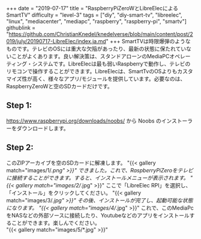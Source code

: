 +++
date = "2019-07-17"
title = "RaspberryPiZeroWとLibreElecによるSmartTV"
difficulty = "level-3"
tags = ["diy", "diy-smart-tv", "libreelec", "linux", "mediacenter", "mediapc", "raspberry", "raspberry-pi", "smartv"]
githublink = "https://github.com/ChristianKnedel/knedelverse/blob/main/content/post/2019/july/20190717-LibreElec/index.ja.md"
+++
SmartTVは時限爆弾のようなものです。テレビのOSには重大な欠陥があったり、最新の状態に保たれていないことがよくあります。良い解決策は、スタンドアローンのMediaPCオペレーティング・システムです。LibreElecは最も弱いRaspberryで動作し、テレビのリモコンで操作することができます。LibreElecは、SmartTvのOSよりもカスタマイズ性が高く、様々なアプリ/モジュールを提供しています。必要なのは、RaspberryZeroWと空のSDカードだけです。
## Step 1:
https://www.raspberrypi.org/downloads/noobs/ から Noobs のインストーラーをダウンロードします。
## Step 2:
このZIPアーカイブを空のSDカードに解凍します。
"{{< gallery match="images/1/*.png" >}}"
できました。これで、RaspberryPiZeroをテレビに接続することができます。すると、インストールメニューが表示されます。
"{{< gallery match="images/2/*.jpg" >}}"
ここで「LibreElec RPI」を選択し、「インストール」をクリックしてください。
"{{< gallery match="images/3/*.jpg" >}}"
その後、インストールが完了し、起動可能な状態になります。
"{{< gallery match="images/4/*.jpg" >}}"
これで、このMediaPcをNASなどの外部ソースに接続したり、Youtubeなどのアプリをインストールすることができます。楽しんでください。   
"{{< gallery match="images/5/*.jpg" >}}"
